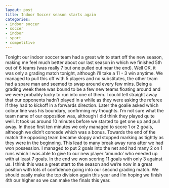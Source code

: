 ```yaml
---
layout: post
title: Indoor Soccer season starts again
categories:
- indoor soccer
- soccer
- indoor
- sport
- competitive
---
```

Tonight our indoor soccer team had a great win to start off the new season,
making me feel much better about our last season in which we finished 5th out
of 6 teams (was really 7 but one pulled out near the end). Well OK, it was only
a grading match tonight, although i&#8217;ll take a 11 - 3 win anytime. We
managed to pull this off with 5 players and no substitutes, the other team had
a spare man and seemed to swap around every few mins.
Being a grading week there was bound to be a few new teams floating around and
we were probably lucky to run into one of them. I could tell straight away that
our opponents hadn&#8217;t played in a while as they were asking the referee if
they had to kickoff in a forwards direction. Later the goalie asked which
colour line was his boundary, confirming my thoughts.
I&#8217;m not sure what the team name of our opposition was, although I did
think they played quite well. It took us around 10 minutes before we started to
get one up and pull away. In those first ten minutes we only managed to score 1
or 2 goals, although we didn&#8217;t concede which was a bonus.
Towards the end of the match the opposing team became sloppy and stopped
marking as tightly as they were in the beginning. This lead to many break away
runs after we had won possession. I managed to put 2 goals into the net and had
many 2 on 1 runs which I was able to give to our new player
&#8216;amundo&#8217; who eneded up with at least 7 goals.
In the end we won scoring 11 goals with only 3 against us. I think this was a
great start to the season and we&#8217;re now in a great position with lots of
confidence going into our second grading match. We should easily make the top
division again this year and i&#8217;m hoping we finish 4th our higher so we
can make the finals this year.
